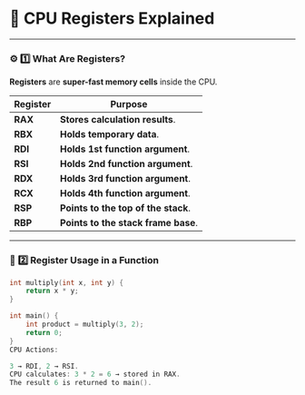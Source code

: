 # 🧠 CPU Registers Explained  

---

### ⚙️ **1️⃣ What Are Registers?**

**Registers** are **super-fast memory cells** inside the CPU.  

| **Register** | **Purpose**                        |
|--------------|------------------------------------|
| **RAX**      | **Stores calculation results**.     |
| **RBX**      | **Holds temporary data**.           |
| **RDI**      | **Holds 1st function argument**.    |
| **RSI**      | **Holds 2nd function argument**.    |
| **RDX**      | **Holds 3rd function argument**.    |
| **RCX**      | **Holds 4th function argument**.    |
| **RSP**      | **Points to the top of the stack**. |
| **RBP**      | **Points to the stack frame base**. |

---

### 🧠 **2️⃣ Register Usage in a Function**

```c
int multiply(int x, int y) {
    return x * y;
}

int main() {
    int product = multiply(3, 2);
    return 0;
}
CPU Actions:

3 → RDI, 2 → RSI.
CPU calculates: 3 * 2 = 6 → stored in RAX.
The result 6 is returned to main().
